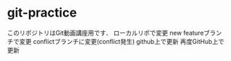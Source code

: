 # git-practice
このリポジトリはGit動画講座用です．
ローカルリポで変更
new featureブランチで変更
conflictブランチに変更(conflict発生)
github上で更新
再度GitHub上で更新
